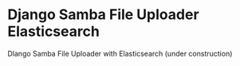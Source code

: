 # Django Samba File Uploader Elasticsearch
 Dlango Samba File Uploader with Elasticsearch (under construction)
